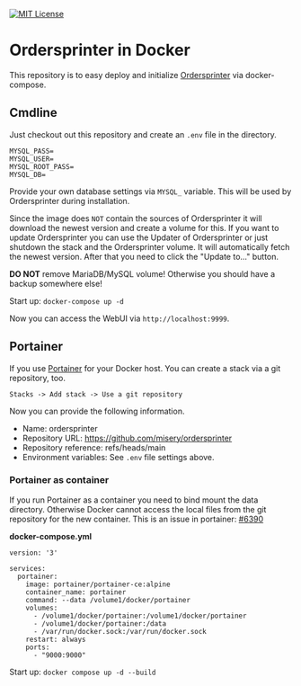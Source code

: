 [![MIT License](https://img.shields.io/badge/license-MIT-blue.svg)](https://github.com/misery/ordersprinter/blob/main/LICENSE)

# Ordersprinter in Docker
This repository is to easy deploy and initialize [Ordersprinter](https://www.ordersprinter.de) via docker-compose.


## Cmdline
Just checkout out this repository and create an ``.env`` file in the directory.

```
MYSQL_PASS=
MYSQL_USER=
MYSQL_ROOT_PASS=
MYSQL_DB=
```

Provide your own database settings via ``MYSQL_`` variable. This will
be used by Ordersprinter during installation.

Since the image does ``NOT`` contain the sources of Ordersprinter it will download
the newest version and create a volume for this.
If you want to update Ordersprinter you can use the Updater of Ordersprinter or
just shutdown the stack and the Ordersprinter volume. It will automatically
fetch the newest version. After that you need to click the "Update to..." button.

**DO NOT** remove MariaDB/MySQL volume! Otherwise you should have a backup somewhere else!

Start up: ``docker-compose up -d``

Now you can access the WebUI via ``http://localhost:9999``.

## Portainer
If you use [Portainer](https://github.com/portainer/portainer) for your Docker host.
You can create a stack via a git repository, too.

``Stacks -> Add stack -> Use a git repository``

Now you can provide the following information.
- Name: ordersprinter
- Repository URL: https://github.com/misery/ordersprinter
- Repository reference: refs/heads/main
- Environment variables: See ``.env`` file settings above.


### Portainer as container
If you run Portainer as a container you need to bind mount the data
directory. Otherwise Docker cannot access the local files from the
git repository for the new container.
This is an issue in portainer: [#6390](https://github.com/portainer/portainer/issues/6390)

**docker-compose.yml**
```
version: '3'

services:
  portainer:
    image: portainer/portainer-ce:alpine
    container_name: portainer
    command: --data /volume1/docker/portainer
    volumes:
      - /volume1/docker/portainer:/volume1/docker/portainer
      - /volume1/docker/portainer:/data
      - /var/run/docker.sock:/var/run/docker.sock
    restart: always
    ports:
      - "9000:9000"
```

Start up: ``docker compose up -d --build``
